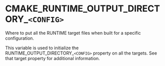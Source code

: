   

# CMAKE_RUNTIME_OUTPUT_DIRECTORY_```<CONFIG>```  
Where to put all the RUNTIME
target files when built for a specific configuration.  

This variable is used to initialize the
RUNTIME_OUTPUT_DIRECTORY_```<CONFIG>``` property on all the targets.
See that target property for additional information.  


